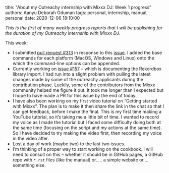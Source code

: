 title: "About my Outreachy internship with Mixxx DJ: Week 1 progress"
authors: Aanyu Deborah Oduman
tags: personal, internship, manual, personal
date: 2020-12-06 18:10:00

_This is the first of many weekly progress reports that I will be publishing for the duration of my Outreachy internship with Mixxx DJ_.

This week:

- I submitted [pull request #313](https://github.com/mixxxdj/manual/pull/313#pullrequestreview-543022384) in response to this [issue](https://github.com//issues/272).
  I added the base commands for each platform (MacOS, Windows and Linux) onto the which the command-line options can be appended.
- Currently working on [issue #157](https://github.com/mixxxdj/manual/issues/157) – which is documenting the Rekordbox library import.
  I had run into a slight problem with pulling the latest changes made by some of the outreachy applicants during the contribution phase. Luckily, some of the contributors from the Mixxx community helped me figure it out. It took me longer than I expected but I hope to have made a PR for this issue by the end of today.
- I have also been working on my first video tutorial on “Getting started with Mixxx”.
  The plan is to make it then share the link in the chat so that I can get feedback, before I make the final. This is my first time making a YouTube tutorial, so it’s taking me a little bit of time. I wanted to record my voice as I made the tutorial but I faced some difficulty doing both at the same time (focusing on the script and my actions at the same time). So I have decided to try making the video first, then recording my voice in the video after.
- Lost a day of work (maybe two) to the
  last two issues.
- I’m thinking of a proper way to start working on the cookbook.
  I will need to consult on this – whether it should be in GitHub pages, a GitHub repo with `*.rst` files (like the manual) or….. a simple website or…. something else.
